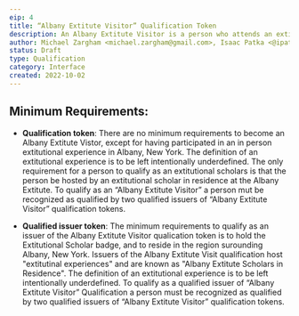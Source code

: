 ```yaml
---
eip: 4
title: “Albany Extitute Visitor” Qualification Token
description: An Albany Extitute Visitor is a person who attends an extitutional experience in Albany New York, hosted by one of the Extitutional Scholars in Residence at the Albany Extitute. An extitutional experience is an unstructured in person intellectual exchange. Extitutional experiences may involve exploratory co-creation in any medium. 
author: Michael Zargham <michael.zargham@gmail.com>, Isaac Patka <@ipatka>
status: Draft
type: Qualification
category: Interface
created: 2022-10-02
---
```


## Minimum Requirements:

- **Qualification token**: There are no minimum requirements to become an Albany Extitute Vistor, except for having participated in an in person extitutional experience in Albany, New York. The definition of an extitutional experience is to be left intentionally underdefined. The only requirement for a person to qualify as an extitutional scholars is that the person be hosted by an extitutional scholar in residence at the Albany Extitute. To qualify as an “Albany Extitute Visitor”  a person mut be recognized as qualified by two qualified issuers of “Albany Extitute Visitor” qualification tokens.

- **Qualified issuer token**: The minimum requirements to qualify as an issuer of the Albany Extitute Visitor qualication token is to hold the Extitutional Scholar badge, and to reside in the region surounding Albany, New York. Issuers of the Albany Extitute Visit qualification host "extitutinal experiences" and are known as "Albany Extitute Scholars in Residence".
The definition of an extitutional experience is to be left intentionally underdefined. To qualify as a qualified issuer of “Albany Extitute Visitor” Qualification a person must be recognized as qualified by two qualified issuers of “Albany Extitute Visitor” qualification tokens.
